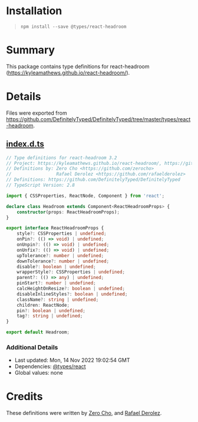 # Installation
> `npm install --save @types/react-headroom`

# Summary
This package contains type definitions for react-headroom (https://kyleamathews.github.io/react-headroom/).

# Details
Files were exported from https://github.com/DefinitelyTyped/DefinitelyTyped/tree/master/types/react-headroom.
## [index.d.ts](https://github.com/DefinitelyTyped/DefinitelyTyped/tree/master/types/react-headroom/index.d.ts)
````ts
// Type definitions for react-headroom 3.2
// Project: https://kyleamathews.github.io/react-headroom/, https://github.com/kyleamathews/react-headroom
// Definitions by: Zero Cho <https://github.com/zerocho>
//                 Rafael Derolez <https://github.com/rafaelderolez>
// Definitions: https://github.com/DefinitelyTyped/DefinitelyTyped
// TypeScript Version: 2.8

import { CSSProperties, ReactNode, Component } from 'react';

declare class Headroom extends Component<ReactHeadroomProps> {
    constructor(props: ReactHeadroomProps);
}

export interface ReactHeadroomProps {
    style?: CSSProperties | undefined;
    onPin?: (() => void) | undefined;
    onUnpin?: (() => void) | undefined;
    onUnfix?: (() => void) | undefined;
    upTolerance?: number | undefined;
    downTolerance?: number | undefined;
    disable?: boolean | undefined;
    wrapperStyle?: CSSProperties | undefined;
    parent?: (() => any) | undefined;
    pinStart?: number | undefined;
    calcHeightOnResize?: boolean | undefined;
    disableInlineStyles?: boolean | undefined;
    className?: string | undefined;
    children: ReactNode;
    pin?: boolean | undefined;
    tag?: string | undefined;
}

export default Headroom;

````

### Additional Details
 * Last updated: Mon, 14 Nov 2022 19:02:54 GMT
 * Dependencies: [@types/react](https://npmjs.com/package/@types/react)
 * Global values: none

# Credits
These definitions were written by [Zero Cho](https://github.com/zerocho), and [Rafael Derolez](https://github.com/rafaelderolez).
